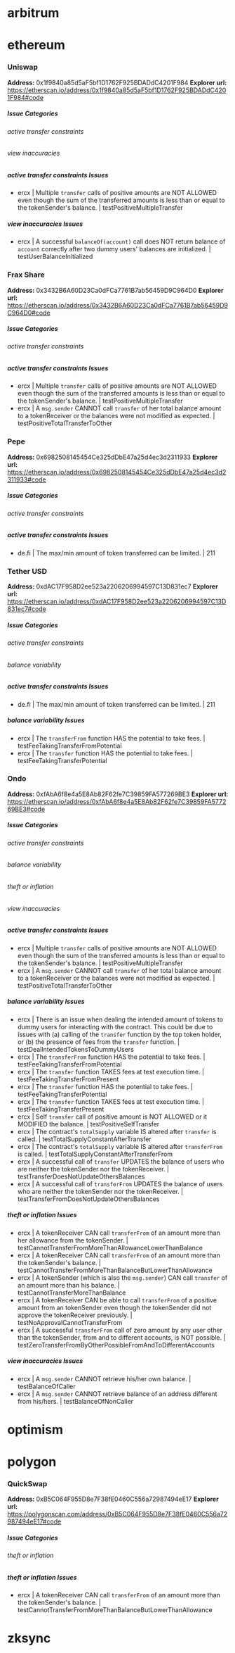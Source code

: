 




# arbitrum






# ethereum



### Uniswap
**Address:** 0x1f9840a85d5aF5bf1D1762F925BDADdC4201F984
**Explorer url:** https://etherscan.io/address/0x1f9840a85d5aF5bf1D1762F925BDADdC4201F984#code

##### Issue Categories
###### active transfer constraints
###### view inaccuracies

##### active transfer constraints Issues
- ercx | Multiple `transfer` calls of positive amounts are NOT ALLOWED even though the sum of the transferred amounts is less than or equal to the tokenSender's balance. | testPositiveMultipleTransfer

##### view inaccuracies Issues
- ercx | A successful `balanceOf(account)` call does NOT return balance of `account` correctly after two dummy users' balances are initialized. | testUserBalanceInitialized



### Frax Share
**Address:** 0x3432B6A60D23Ca0dFCa7761B7ab56459D9C964D0
**Explorer url:** https://etherscan.io/address/0x3432B6A60D23Ca0dFCa7761B7ab56459D9C964D0#code

##### Issue Categories
###### active transfer constraints

##### active transfer constraints Issues
- ercx | Multiple `transfer` calls of positive amounts are NOT ALLOWED even though the sum of the transferred amounts is less than or equal to the tokenSender's balance. | testPositiveMultipleTransfer
- ercx | A `msg.sender` CANNOT call `transfer` of her total balance amount to a tokenReceiver or the balances were not modified as expected. | testPositiveTotalTransferToOther



### Pepe
**Address:** 0x6982508145454Ce325dDbE47a25d4ec3d2311933
**Explorer url:** https://etherscan.io/address/0x6982508145454Ce325dDbE47a25d4ec3d2311933#code

##### Issue Categories
###### active transfer constraints

##### active transfer constraints Issues
- de.fi | The max/min amount of token transferred can be limited. | 211



### Tether USD
**Address:** 0xdAC17F958D2ee523a2206206994597C13D831ec7
**Explorer url:** https://etherscan.io/address/0xdAC17F958D2ee523a2206206994597C13D831ec7#code

##### Issue Categories
###### active transfer constraints
###### balance variability

##### active transfer constraints Issues
- de.fi | The max/min amount of token transferred can be limited. | 211

##### balance variability Issues
- ercx | The `transferFrom` function HAS the potential to take fees. | testFeeTakingTransferFromPotential
- ercx | The `transfer` function HAS the potential to take fees. | testFeeTakingTransferPotential



### Ondo
**Address:** 0xfAbA6f8e4a5E8Ab82F62fe7C39859FA577269BE3
**Explorer url:** https://etherscan.io/address/0xfAbA6f8e4a5E8Ab82F62fe7C39859FA577269BE3#code

##### Issue Categories
###### active transfer constraints
###### balance variability
###### theft or inflation
###### view inaccuracies

##### active transfer constraints Issues
- ercx | Multiple `transfer` calls of positive amounts are NOT ALLOWED even though the sum of the transferred amounts is less than or equal to the tokenSender's balance. | testPositiveMultipleTransfer
- ercx | A `msg.sender` CANNOT call `transfer` of her total balance amount to a tokenReceiver or the balances were not modified as expected. | testPositiveTotalTransferToOther

##### balance variability Issues
- ercx | There is an issue when dealing the intended amount of tokens to dummy users for interacting with the contract. This could be due to issues with  (a) calling of the `transfer` function by the top token holder, or  (b) the presence of fees from the `transfer` function. | testDealIntendedTokensToDummyUsers
- ercx | The `transferFrom` function HAS the potential to take fees. | testFeeTakingTransferFromPotential
- ercx | The `transfer` function TAKES fees at test execution time. | testFeeTakingTransferFromPresent
- ercx | The `transfer` function HAS the potential to take fees. | testFeeTakingTransferPotential
- ercx | The `transfer` function TAKES fees at test execution time. | testFeeTakingTransferPresent
- ercx | Self `transfer` call of positive amount is NOT ALLOWED or it MODIFIED the balance. | testPositiveSelfTransfer
- ercx | The contract's `totalSupply` variable IS altered after `transfer` is called. | testTotalSupplyConstantAfterTransfer
- ercx | The contract's `totalSupply` variable IS altered after `transferFrom` is called. | testTotalSupplyConstantAfterTransferFrom
- ercx | A successful call of `transfer` UPDATES the balance of users who are neither the tokenSender nor the tokenReceiver. | testTransferDoesNotUpdateOthersBalances
- ercx | A successful call of `transferFrom` UPDATES the balance of users who are neither the tokenSender nor the tokenReceiver. | testTransferFromDoesNotUpdateOthersBalances

##### theft or inflation Issues
- ercx | A tokenReceiver CAN call `transferFrom` of an amount more than her allowance from the tokenSender. | testCannotTransferFromMoreThanAllowanceLowerThanBalance
- ercx | A tokenReceiver CAN call `transferFrom` of an amount more than the tokenSender's balance. | testCannotTransferFromMoreThanBalanceButLowerThanAllowance
- ercx | A tokenSender (which is also the `msg.sender`) CAN call `transfer` of an amount more than his balance.  | testCannotTransferMoreThanBalance
- ercx | A tokenReceiver CAN be able to call `transferFrom` of a positive amount from an tokenSender even though the tokenSender did not approve the tokenReceiver previously. | testNoApprovalCannotTransferFrom
- ercx | A successful `transferFrom` call of zero amount by any user other than the tokenSender, from and to different accounts, is NOT possible. | testZeroTransferFromByOtherPossibleFromAndToDifferentAccounts

##### view inaccuracies Issues
- ercx | A `msg.sender` CANNOT retrieve his/her own balance. | testBalanceOfCaller
- ercx | A `msg.sender` CANNOT retrieve balance of an address different from his/hers. | testBalanceOfNonCaller






# optimism






# polygon



### QuickSwap
**Address:** 0xB5C064F955D8e7F38fE0460C556a72987494eE17
**Explorer url:** https://polygonscan.com/address/0xB5C064F955D8e7F38fE0460C556a72987494eE17#code

##### Issue Categories
###### theft or inflation

##### theft or inflation Issues
- ercx | A tokenReceiver CAN call `transferFrom` of an amount more than the tokenSender's balance. | testCannotTransferFromMoreThanBalanceButLowerThanAllowance






# zksync

